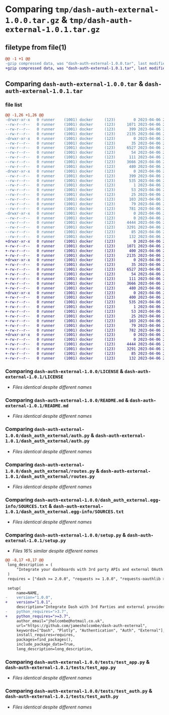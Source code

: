 # Comparing `tmp/dash-auth-external-1.0.0.tar.gz` & `tmp/dash-auth-external-1.0.1.tar.gz`

## filetype from file(1)

```diff
@@ -1 +1 @@
-gzip compressed data, was "dash-auth-external-1.0.0.tar", last modified: Thu Apr  6 20:23:59 2023, max compression
+gzip compressed data, was "dash-auth-external-1.0.1.tar", last modified: Thu Apr  6 20:33:30 2023, max compression
```

## Comparing `dash-auth-external-1.0.0.tar` & `dash-auth-external-1.0.1.tar`

### file list

```diff
@@ -1,26 +1,26 @@
-drwxr-xr-x   0 runner    (1001) docker     (123)        0 2023-04-06 20:23:59.278473 dash-auth-external-1.0.0/
--rw-r--r--   0 runner    (1001) docker     (123)     1071 2023-04-06 20:23:48.000000 dash-auth-external-1.0.0/LICENSE
--rw-r--r--   0 runner    (1001) docker     (123)      399 2023-04-06 20:23:59.278473 dash-auth-external-1.0.0/PKG-INFO
--rw-r--r--   0 runner    (1001) docker     (123)     2135 2023-04-06 20:23:48.000000 dash-auth-external-1.0.0/README.md
-drwxr-xr-x   0 runner    (1001) docker     (123)        0 2023-04-06 20:23:59.278473 dash-auth-external-1.0.0/dash_auth_external/
--rw-r--r--   0 runner    (1001) docker     (123)       35 2023-04-06 20:23:48.000000 dash-auth-external-1.0.0/dash_auth_external/__init__.py
--rw-r--r--   0 runner    (1001) docker     (123)     6527 2023-04-06 20:23:48.000000 dash-auth-external-1.0.0/dash_auth_external/auth.py
--rw-r--r--   0 runner    (1001) docker     (123)       54 2023-04-06 20:23:48.000000 dash-auth-external-1.0.0/dash_auth_external/config.py
--rw-r--r--   0 runner    (1001) docker     (123)      111 2023-04-06 20:23:48.000000 dash-auth-external-1.0.0/dash_auth_external/exceptions.py
--rw-r--r--   0 runner    (1001) docker     (123)     3666 2023-04-06 20:23:48.000000 dash-auth-external-1.0.0/dash_auth_external/routes.py
--rw-r--r--   0 runner    (1001) docker     (123)      480 2023-04-06 20:23:48.000000 dash-auth-external-1.0.0/dash_auth_external/token.py
-drwxr-xr-x   0 runner    (1001) docker     (123)        0 2023-04-06 20:23:59.278473 dash-auth-external-1.0.0/dash_auth_external.egg-info/
--rw-r--r--   0 runner    (1001) docker     (123)      399 2023-04-06 20:23:59.000000 dash-auth-external-1.0.0/dash_auth_external.egg-info/PKG-INFO
--rw-r--r--   0 runner    (1001) docker     (123)      535 2023-04-06 20:23:59.000000 dash-auth-external-1.0.0/dash_auth_external.egg-info/SOURCES.txt
--rw-r--r--   0 runner    (1001) docker     (123)        1 2023-04-06 20:23:59.000000 dash-auth-external-1.0.0/dash_auth_external.egg-info/dependency_links.txt
--rw-r--r--   0 runner    (1001) docker     (123)       53 2023-04-06 20:23:59.000000 dash-auth-external-1.0.0/dash_auth_external.egg-info/requires.txt
--rw-r--r--   0 runner    (1001) docker     (123)       25 2023-04-06 20:23:59.000000 dash-auth-external-1.0.0/dash_auth_external.egg-info/top_level.txt
--rw-r--r--   0 runner    (1001) docker     (123)      103 2023-04-06 20:23:48.000000 dash-auth-external-1.0.0/pyproject.toml
--rw-r--r--   0 runner    (1001) docker     (123)       79 2023-04-06 20:23:59.282473 dash-auth-external-1.0.0/setup.cfg
--rw-r--r--   0 runner    (1001) docker     (123)      781 2023-04-06 20:23:48.000000 dash-auth-external-1.0.0/setup.py
-drwxr-xr-x   0 runner    (1001) docker     (123)        0 2023-04-06 20:23:59.278473 dash-auth-external-1.0.0/tests/
--rw-r--r--   0 runner    (1001) docker     (123)        0 2023-04-06 20:23:48.000000 dash-auth-external-1.0.0/tests/__init__.py
--rw-r--r--   0 runner    (1001) docker     (123)     4444 2023-04-06 20:23:48.000000 dash-auth-external-1.0.0/tests/test_app.py
--rw-r--r--   0 runner    (1001) docker     (123)     3291 2023-04-06 20:23:48.000000 dash-auth-external-1.0.0/tests/test_auth.py
--rw-r--r--   0 runner    (1001) docker     (123)       85 2023-04-06 20:23:48.000000 dash-auth-external-1.0.0/tests/test_config.py
--rw-r--r--   0 runner    (1001) docker     (123)      132 2023-04-06 20:23:48.000000 dash-auth-external-1.0.0/tests/test_context.py
+drwxr-xr-x   0 runner    (1001) docker     (123)        0 2023-04-06 20:33:30.725703 dash-auth-external-1.0.1/
+-rw-r--r--   0 runner    (1001) docker     (123)     1071 2023-04-06 20:33:19.000000 dash-auth-external-1.0.1/LICENSE
+-rw-r--r--   0 runner    (1001) docker     (123)      400 2023-04-06 20:33:30.725703 dash-auth-external-1.0.1/PKG-INFO
+-rw-r--r--   0 runner    (1001) docker     (123)     2135 2023-04-06 20:33:19.000000 dash-auth-external-1.0.1/README.md
+drwxr-xr-x   0 runner    (1001) docker     (123)        0 2023-04-06 20:33:30.725703 dash-auth-external-1.0.1/dash_auth_external/
+-rw-r--r--   0 runner    (1001) docker     (123)       35 2023-04-06 20:33:19.000000 dash-auth-external-1.0.1/dash_auth_external/__init__.py
+-rw-r--r--   0 runner    (1001) docker     (123)     6527 2023-04-06 20:33:19.000000 dash-auth-external-1.0.1/dash_auth_external/auth.py
+-rw-r--r--   0 runner    (1001) docker     (123)       54 2023-04-06 20:33:19.000000 dash-auth-external-1.0.1/dash_auth_external/config.py
+-rw-r--r--   0 runner    (1001) docker     (123)      111 2023-04-06 20:33:19.000000 dash-auth-external-1.0.1/dash_auth_external/exceptions.py
+-rw-r--r--   0 runner    (1001) docker     (123)     3666 2023-04-06 20:33:19.000000 dash-auth-external-1.0.1/dash_auth_external/routes.py
+-rw-r--r--   0 runner    (1001) docker     (123)      480 2023-04-06 20:33:19.000000 dash-auth-external-1.0.1/dash_auth_external/token.py
+drwxr-xr-x   0 runner    (1001) docker     (123)        0 2023-04-06 20:33:30.725703 dash-auth-external-1.0.1/dash_auth_external.egg-info/
+-rw-r--r--   0 runner    (1001) docker     (123)      400 2023-04-06 20:33:30.000000 dash-auth-external-1.0.1/dash_auth_external.egg-info/PKG-INFO
+-rw-r--r--   0 runner    (1001) docker     (123)      535 2023-04-06 20:33:30.000000 dash-auth-external-1.0.1/dash_auth_external.egg-info/SOURCES.txt
+-rw-r--r--   0 runner    (1001) docker     (123)        1 2023-04-06 20:33:30.000000 dash-auth-external-1.0.1/dash_auth_external.egg-info/dependency_links.txt
+-rw-r--r--   0 runner    (1001) docker     (123)       53 2023-04-06 20:33:30.000000 dash-auth-external-1.0.1/dash_auth_external.egg-info/requires.txt
+-rw-r--r--   0 runner    (1001) docker     (123)       25 2023-04-06 20:33:30.000000 dash-auth-external-1.0.1/dash_auth_external.egg-info/top_level.txt
+-rw-r--r--   0 runner    (1001) docker     (123)      103 2023-04-06 20:33:19.000000 dash-auth-external-1.0.1/pyproject.toml
+-rw-r--r--   0 runner    (1001) docker     (123)       79 2023-04-06 20:33:30.729703 dash-auth-external-1.0.1/setup.cfg
+-rw-r--r--   0 runner    (1001) docker     (123)      782 2023-04-06 20:33:19.000000 dash-auth-external-1.0.1/setup.py
+drwxr-xr-x   0 runner    (1001) docker     (123)        0 2023-04-06 20:33:30.725703 dash-auth-external-1.0.1/tests/
+-rw-r--r--   0 runner    (1001) docker     (123)        0 2023-04-06 20:33:19.000000 dash-auth-external-1.0.1/tests/__init__.py
+-rw-r--r--   0 runner    (1001) docker     (123)     4444 2023-04-06 20:33:19.000000 dash-auth-external-1.0.1/tests/test_app.py
+-rw-r--r--   0 runner    (1001) docker     (123)     3291 2023-04-06 20:33:19.000000 dash-auth-external-1.0.1/tests/test_auth.py
+-rw-r--r--   0 runner    (1001) docker     (123)       85 2023-04-06 20:33:19.000000 dash-auth-external-1.0.1/tests/test_config.py
+-rw-r--r--   0 runner    (1001) docker     (123)      132 2023-04-06 20:33:19.000000 dash-auth-external-1.0.1/tests/test_context.py
```

### Comparing `dash-auth-external-1.0.0/LICENSE` & `dash-auth-external-1.0.1/LICENSE`

 * *Files identical despite different names*

### Comparing `dash-auth-external-1.0.0/README.md` & `dash-auth-external-1.0.1/README.md`

 * *Files identical despite different names*

### Comparing `dash-auth-external-1.0.0/dash_auth_external/auth.py` & `dash-auth-external-1.0.1/dash_auth_external/auth.py`

 * *Files identical despite different names*

### Comparing `dash-auth-external-1.0.0/dash_auth_external/routes.py` & `dash-auth-external-1.0.1/dash_auth_external/routes.py`

 * *Files identical despite different names*

### Comparing `dash-auth-external-1.0.0/dash_auth_external.egg-info/SOURCES.txt` & `dash-auth-external-1.0.1/dash_auth_external.egg-info/SOURCES.txt`

 * *Files identical despite different names*

### Comparing `dash-auth-external-1.0.0/setup.py` & `dash-auth-external-1.0.1/setup.py`

 * *Files 16% similar despite different names*

```diff
@@ -8,17 +8,17 @@
 long_description = (
     "Integrate your dashboards with 3rd party APIs and external OAuth providers."
 )
 requires = ["dash >= 2.0.0", "requests >= 1.0.0", "requests-oauthlib >= 0.3.0"]
 
 setup(
     name=NAME,
-    version="1.0.0",
+    version="1.0.1",
     description="Integrate Dash with 3rd Parties and external providers",
-    python_requires=">3.7",
+    python_requires=">=3.7",
     author_email="jholcombe@hotmail.co.uk",
     url="https://github.com/jamesholcombe/dash-auth-external",
     keywords=["Dash", "Plotly", "Authentication", "Auth", "External"],
     install_requires=requires,
     packages=find_packages(),
     include_package_data=True,
     long_description=long_description,
```

### Comparing `dash-auth-external-1.0.0/tests/test_app.py` & `dash-auth-external-1.0.1/tests/test_app.py`

 * *Files identical despite different names*

### Comparing `dash-auth-external-1.0.0/tests/test_auth.py` & `dash-auth-external-1.0.1/tests/test_auth.py`

 * *Files identical despite different names*

